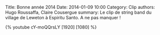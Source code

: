 Title: Bonne année 2014
Date: 2014-01-09 10:00
Category: Clip
authors: Hugo Roussaffa, Claire Cousergue
summary: Le clip de string band du village de Leweton à Espiritu Santo. A ne pas manquer !



{% youtube cY-moQQrsLY [1920] [1080] %}
